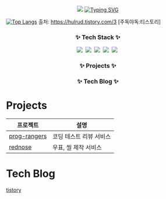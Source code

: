 <p align='center'>
  <img src="https://capsule-render.vercel.app/api?type=wave&color=auto&height=300&section=header&text=Welcome%20to%20my%20Github&fontSize=70" />
  <a href="https://git.io/typing-svg"><img src="https://readme-typing-svg.demolab.com?    font=Fira+Code&pause=1000&center=true&vCenter=true&width=435&lines=%EB%B0%B1%EC%97%94%EB%93%9C+%EA%B0%9C%EB%B0%9C%EC%9E%90+%EC%A7%80%EB%A7%9D%EC%83%9D+%EC%9E%A5%EC%A7%80%EB%8B%B4%EC%9E%85%EB%8B%88%EB%8B%A4!" alt="Typing SVG" /></a>
</p>

[![Top Langs](https://github-readme-stats.vercel.app/api/top-langs/?username=jd99iam)](https://github.com/anuraghazra/github-readme-stats)
출처: https://hulrud.tistory.com/3 [주독야독:티스토리]


<h3 align="center">✨ Tech Stack ✨</h3>
<div align="center">
  <img src="https://img.shields.io/badge/java-007396?style=for-the-badge&logo=java&logoColor=white">&nbsp
  <img src="https://img.shields.io/badge/mysql-4479A1?style=for-the-badge&logo=mysql&logoColor=white">&nbsp
  <img src="https://img.shields.io/badge/spring-6DB33F?style=for-the-badge&logo=spring&logoColor=white">&nbsp
  <img src="https://img.shields.io/badge/springboot-6DB33F?style=for-the-badge&logo=springboot&logoColor=white">&nbsp
  <img src="https://img.shields.io/badge/AWS-%23FF9900.svg?style=for-the-badge&logo=amazon-aws&logoColor=white">&nbsp
</div>

<h3 align="center">✨ Projects ✨</h3>
<h3 align="center">✨ Tech Blog ✨</h3>



# Projects
|프로젝트|설명|
|------|---|
|[prog-rangers](https://github.com/rlfrkdms1/Prog-rangers)|코딩 테스트 리뷰 서비스|
|[rednose](https://github.com/SnowFlakeMakers/BE)|우표, 씰 제작 서비스|

# Tech Blog
[tistory](https://blog9909.tistory.com/)


